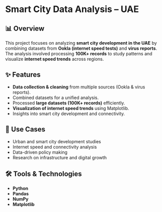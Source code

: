 # Smart City Data Analysis – UAE

## 📊 Overview
This project focuses on analyzing **smart city development in the UAE** by combining datasets from **Ookla (internet speed tests)** and **virus reports**.  
The analysis involved processing **100K+ records** to study patterns and visualize **internet speed trends** across regions.  

## ✨ Features
- **Data collection & cleaning** from multiple sources (Ookla & virus reports).  
- Combined datasets for a unified analysis.  
- Processed **large datasets (100K+ records)** efficiently.  
- **Visualization of internet speed trends** using Matplotlib.  
- Insights into smart city development and connectivity.  

## 📌 Use Cases
- Urban and smart city development studies  
- Internet speed and connectivity analysis  
- Data-driven policy making  
- Research on infrastructure and digital growth  


## 🛠️ Tools & Technologies
- **Python**  
- **Pandas**  
- **NumPy**  
- **Matplotlib**  
